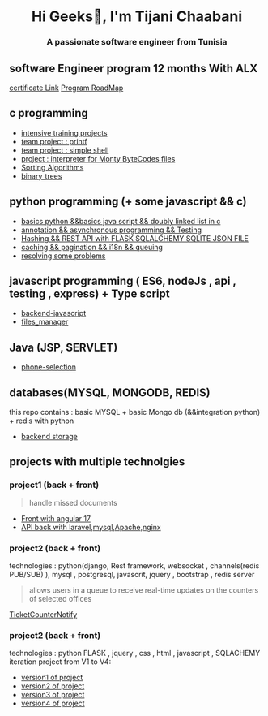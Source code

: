 <h1 align="center">Hi Geeks👋, I'm Tijani Chaabani</h1>
<h3 align="center">A passionate software engineer from Tunisia</h3>

## software Engineer program 12 months With ALX  
[certificate Link](https://intranet.alxswe.com/certificates/92BpYSeNz7)
[Program RoadMap](https://ibb.co/album/jHVM37)

## c programming 
- [intensive training projects ](https://github.com/dev-tch/alx-low_level_programming)
- [team project : printf  ](https://github.com/dev-tch/printf.git)
- [team project : simple shell  ](https://github.com/dev-tch/simple_shell)
- [project : interpreter for Monty ByteCodes files  ](https://github.com/dev-tch/monty.git)
- [Sorting Algorithms](https://github.com/dev-tch/sorting_algorithms.git)
- [binary_trees](https://github.com/dev-tch/binary_trees.git)

## python programming (+ some javascript && c)
- [basics python &&basics java script && doubly linked list in c](https://github.com/dev-tch/alx-higher_level_programming.git)
- [annotation && asynchronous programming && Testing](https://github.com/dev-tch/alx-backend-python.git)
- [Hashing && REST API with FLASK SQLALCHEMY SQLITE JSON FILE](https://github.com/dev-tch/alx-backend-user-data.git)
- [caching && pagination && i18n && queuing](https://github.com/dev-tch/alx-backend.git)
- [resolving some problems](https://github.com/dev-tch/alx-interview.git)

## javascript programming ( ES6, nodeJs , api , testing , express)  + Type script 
- [backend-javascript](https://github.com/dev-tch/alx-backend-javascript.git)
- [files_manager](https://github.com/dev-tch/alx-files_manager.git)

## Java (JSP, SERVLET)
- [phone-selection](https://github.com/dev-tch/phone-selection.git)

## databases(MYSQL, MONGODB, REDIS)
this repo contains : basic MYSQL + basic Mongo db (&&integration python) + redis with python 
- [backend storage](https://github.com/dev-tch/alx-backend-storage.git)

## projects with multiple technolgies 
### project1 (back + front) 
> handle missed documents
- [Front with angular 17](https://github.com/dev-tch/frontend_LostDocFinder.git)
- [API back with laravel,mysql,Apache,nginx](https://github.com/dev-tch/frontend_LostDocFinder.git)
### project2 (back + front) 
technologies : python(django, Rest framework, websocket , channels(redis PUB/SUB) ), mysql , postgresql, javascrit, jquery , bootstrap , redis server 
> allows users in a queue to receive real-time updates on the counters of selected offices

[TicketCounterNotify](https://github.com/dev-tch/tcnproject.git)

### project2 (back + front) 
technologies : python FLASK , jquery , css , html , javascript , SQLACHEMY 
iteration project from V1 to V4: 
- [version1 of project ](https://github.com/dev-tch/AirBnB_clone.git)
- [version2 of project ](https://github.com/dev-tch/AirBnB_clone_v2.git)
- [version3 of project](https://github.com/dev-tch/AirBnB_clone_v3.git)
- [version4 of project](https://github.com/dev-tch/AirBnB_clone_v4.git)
  
<!--
**dev-tch/dev-tch** is a ✨ _special_ ✨ repository because its `README.md` (this file) appears on your GitHub profile.

Here are some ideas to get you started:

- 🔭 I’m currently working on ...
- 🌱 I’m currently learning ...
- 👯 I’m looking to collaborate on ...
- 🤔 I’m looking for help with ...
- 💬 Ask me about ...
- 📫 How to reach me: ...
- 😄 Pronouns: ...
- ⚡ Fun fact: ...
-->
